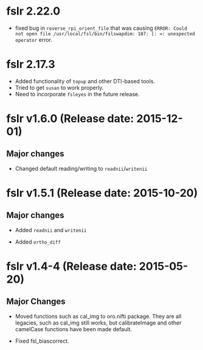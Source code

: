 
# fslr 2.22.0

- fixed bug in `reverse_rpi_orient_file` that was causing `ERROR: Could not open file /usr/local/fsl/bin/fslswapdim: 107: [: =: unexpected operator` error.

# fslr 2.17.3

- Added functionality of `topup` and other DTI-based tools.
- Tried to get `susan` to work properly.
- Need to incorporate `fsleyes` in the future release.

# fslr v1.6.0 (Release date: 2015-12-01)

## Major changes

* Changed default reading/writing to `readnii`/`writenii`

# fslr v1.5.1 (Release date: 2015-10-20)

## Major changes

* Added `readnii` and `writenii`

* Added `ortho_diff`

# fslr v1.4-4 (Release date: 2015-05-20)

## Major Changes

* Moved functions such as cal_img to oro.nifti package.  They are all legacies, such as cal_img still works, but calibrateImage and other camelCase functions have been made default.

* Fixed fsl_biascorrect.  